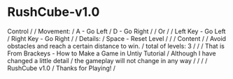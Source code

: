 # RushCube-v1.0


Control
/
/
Movement:
/
A - Go Left
/
D - Go Right
/
/
Or
/
/
Left Key - Go Left
/
Right Key - Go Right
/
/
Details:
/
Space - Reset Level
/
/
/
Content
/
/
Avoid obstacles and reach a certain distance to win.
/
total of levels: 3
/
/
/
That is From Brackeys - How to Make a Game in Untiy Tutorial
/
Although I have changed a little detail 
/
the gameplay will not change in any way
/
/
/
/
RushCube v1.0
/
Thanks for Playing!
/
